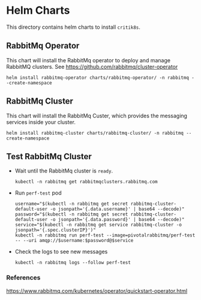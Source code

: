 # Helm Charts

This directory contains helm charts to install `critik8s`.

## RabbitMq Operator

This chart will install the RabbitMq operator to deploy and manage RabbitMQ clusters. See https://github.com/rabbitmq/cluster-operator

  ```
  helm install rabbitmq-operator charts/rabbitmq-operator/ -n rabbitmq --create-namespace
  ```

## RabbitMq Cluster

This chart will install the RabbitMq Custer, which provides the messaging services inside your cluster.

  ```
  helm install rabbitmq-cluster charts/rabbitmq-cluster/ -n rabbitmq --create-namespace
  ```

## Test RabbitMq Cluster

- Wait until the RabbitMq cluster is `ready`.

  ```
  kubectl -n rabbitmq get rabbitmqclusters.rabbitmq.com
  ```

- Run `perf-test` pod

    ```
    username="$(kubectl -n rabbitmq get secret rabbitmq-cluster-default-user -o jsonpath='{.data.username}' | base64 --decode)"
    password="$(kubectl -n rabbitmq get secret rabbitmq-cluster-default-user -o jsonpath='{.data.password}' | base64 --decode)"
    service="$(kubectl -n rabbitmq get service rabbitmq-cluster -o jsonpath='{.spec.clusterIP}')"
    kubectl -n rabbitmq run perf-test --image=pivotalrabbitmq/perf-test -- --uri amqp://$username:$password@$service
    ```

- Check the logs to see new messages

    ```
    kubectl -n rabbitmq logs --follow perf-test
    ```

### References

https://www.rabbitmq.com/kubernetes/operator/quickstart-operator.html
